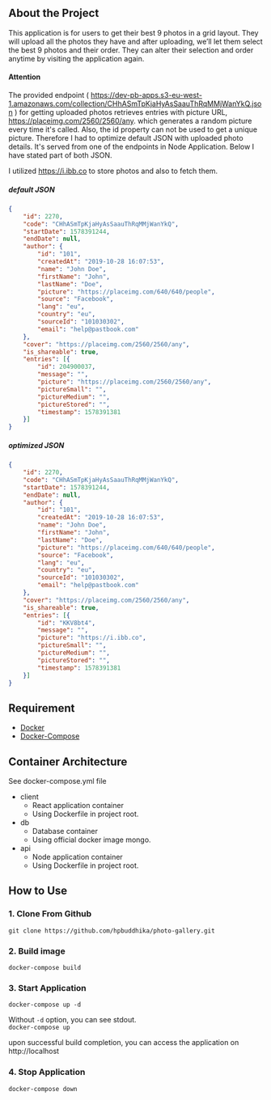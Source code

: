 ## About the Project

This application is for users to get their best 9 photos in a grid layout. They will upload all
the photos they have and after uploading, we’ll let them select the best 9 photos and their order. They
can alter their selection and order anytime by visiting the application again.


 #### Attention


The provided endpoint ( https://dev-pb-apps.s3-eu-west-1.amazonaws.com/collection/CHhASmTpKjaHyAsSaauThRqMMjWanYkQ.json ) for getting uploaded photos retrieves entries with picture URL, https://placeimg.com/2560/2560/any. which generates a random picture every time it's called. Also, the id property can not be used to get a unique picture.
Therefore I had to optimize default JSON with uploaded photo details. It's served from one of the endpoints in Node Application. Below I have stated part of both JSON.

I utilized https://i.ibb.co to store photos and also to fetch them.

##### default JSON

```json
{
	"id": 2270,
	"code": "CHhASmTpKjaHyAsSaauThRqMMjWanYkQ",
	"startDate": 1578391244,
	"endDate": null,
	"author": {
		"id": "101",
		"createdAt": "2019-10-28 16:07:53",
		"name": "John Doe",
		"firstName": "John",
		"lastName": "Doe",
		"picture": "https://placeimg.com/640/640/people",
		"source": "Facebook",
		"lang": "eu",
		"country": "eu",
		"sourceId": "101030302",
		"email": "help@pastbook.com"
	},
	"cover": "https://placeimg.com/2560/2560/any",
	"is_shareable": true,
	"entries": [{
		"id": 204900037,
		"message": "",
		"picture": "https://placeimg.com/2560/2560/any",
		"pictureSmall": "",
		"pictureMedium": "",
		"pictureStored": "",
		"timestamp": 1578391381
	}]
}

```

##### optimized JSON

```json
{
	"id": 2270,
	"code": "CHhASmTpKjaHyAsSaauThRqMMjWanYkQ",
	"startDate": 1578391244,
	"endDate": null,
	"author": {
		"id": "101",
		"createdAt": "2019-10-28 16:07:53",
		"name": "John Doe",
		"firstName": "John",
		"lastName": "Doe",
		"picture": "https://placeimg.com/640/640/people",
		"source": "Facebook",
		"lang": "eu",
		"country": "eu",
		"sourceId": "101030302",
		"email": "help@pastbook.com"
	},
	"cover": "https://placeimg.com/2560/2560/any",
	"is_shareable": true,
	"entries": [{
		"id": "KKV8bt4",
		"message": "",
		"picture": "https://i.ibb.co",
		"pictureSmall": "",
		"pictureMedium": "",
		"pictureStored": "",
		"timestamp": 1578391381
	}]
}

```








## Requirement

* [Docker](https://www.docker.com)
* [Docker-Compose](https://docs.docker.com/compose/)
  

## Container Architecture

See docker-compose.yml file

* client
  * React application container
  * Using Dockerfile in project root. 
* db
  * Database container
  * Using official docker image mongo.
* api
  * Node application container
  * Using Dockerfile in project root. 

## How to Use

### 1. Clone From Github

`git clone https://github.com/hpbuddhika/photo-gallery.git`

### 2. Build image

`docker-compose build`

### 3. Start Application

`docker-compose up -d`

  
Without `-d` option, you can see stdout.  
`docker-compose up`

upon successful build completion, you can access the application on http://localhost


### 4. Stop Application

`docker-compose down`
